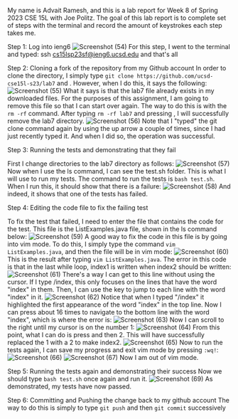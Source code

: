 My name is Advait Ramesh, and this is a lab report for Week 8 of Spring 2023 CSE 15L with Joe Politz. The goal of this lab report is to complete set of steps with the terminal and record the amount of keystrokes each step takes me.

Step 1: Log into ieng6
![Screenshot (54)](https://github.com/a3ramesh/cse15l-lab-reports/assets/130017333/433fb6c7-bdc1-4c29-85be-0c3384e7221d)
For this step, I went to the terminal and typed:
ssh cs15lsp23sf@ieng6.ucsd.edu <enter> <password> and that's all
  
Step 2: Cloning a fork of the repository from my Github account
In order to clone the directory, I simply type ```git clone https://github.com/ucsd-cse15l-s23/lab7``` and <enter>. However, when I do this, it says the following:
![Screenshot (55)](https://github.com/a3ramesh/cse15l-lab-reports/assets/130017333/23248b2b-c297-48d2-866e-ab664ef016e1)
What it says is that the lab7 file already exists in my downloaded files. For the purposes of this assignment, I am going to remove this file so that I can start over again. The way to do this is with the ```rm -rf``` command. After typing ```rm -rf lab7``` and pressing <enter>, I will successfully remove the lab7 directory.
![Screenshot (56)](https://github.com/a3ramesh/cse15l-lab-reports/assets/130017333/581bb64f-7692-4cb2-a082-24b375f07800)
Note that I "typed" the git clone command again by using the up arrow a couple of times, since I had just recently typed it. And when I did so, the operation was successful. 
  
Step 3: Running the tests and demonstrating that they fail

First I change directories to the lab7 directory as follows:
![Screenshot (57)](https://github.com/a3ramesh/cse15l-lab-reports/assets/130017333/e1dbd6e1-14f7-4f14-a757-1c8b75ae31bc)
Now when I use the ls command, I can see the test.sh folder. This is what I will use to run my tests. The command to run the tests is ```bash test.sh```. When I run this, it should show that there is a failure:
![Screenshot (58)](https://github.com/a3ramesh/cse15l-lab-reports/assets/130017333/d8982d1e-90fc-46e5-ab17-1c208c8eb7f2)
And indeed, it shows that one of the tests has failed.

Step 4: Editing the code file to fix the failing test

  To fix the test that failed, I need to enter the file that contains the code for the test. This file is the ListExamples.java file, shown in the ls command below:
![Screenshot (59)](https://github.com/a3ramesh/cse15l-lab-reports/assets/130017333/ccfe84f7-fa15-4d51-8c0c-bcc5babc0cca)
A good way to fix the code in this file is by going into vim mode. To do this, I simply type the command ```vim ListExamples.java```, and then the file will be in vim mode:
![Screenshot (60)](https://github.com/a3ramesh/cse15l-lab-reports/assets/130017333/3128805a-16e4-497a-93a1-34785c77b684)
This is the result after typing ```vim ListExamples.java```. 
The error in this code is that in the last while loop, index1 is written when index2 should be written:
![Screenshot (61)](https://github.com/a3ramesh/cse15l-lab-reports/assets/130017333/48eb3da9-57f8-49dd-b97e-3717c2a195f0)
There's a way I can get to this line without using the cursor. If I type /index, this only focuses on the lines that have the word "index" in them. Then, I can use the <n> key to jump to each line with the word "index" in it. 
![Screenshot (62)](https://github.com/a3ramesh/cse15l-lab-reports/assets/130017333/9b788cdf-42a9-4f44-a9d7-2ced5c814ee0)
Notice that when I typed "/index" it highlighted the first appearance of the word "index" in the top line. Now I can press <n> about 16 times to navigate to the bottom line with the word "index", which is where the error is:
![Screenshot (63)](https://github.com/a3ramesh/cse15l-lab-reports/assets/130017333/687bb386-3661-4e5a-9cb7-c3c04c335f21)
Now I can scroll to the right until my cursor is on the number 1:
![Screenshot (64)](https://github.com/a3ramesh/cse15l-lab-reports/assets/130017333/69188af3-efd6-4805-bfcf-f5c6066b882f)
From this point, what I can do is press <r> and then 2. This will have successfully replaced the 1 with a 2 to make index2.
![Screenshot (65)](https://github.com/a3ramesh/cse15l-lab-reports/assets/130017333/70eade64-50c3-4817-8ac4-631520b8015c)
Now to run the tests again, I can save my progress and exit vim mode by pressing ```:wq!```:
![Screenshot (66)](https://github.com/a3ramesh/cse15l-lab-reports/assets/130017333/ae445326-a81a-4684-ac38-e6c6ff9901f2)
![Screenshot (67)](https://github.com/a3ramesh/cse15l-lab-reports/assets/130017333/3f57d98f-09ae-4bcd-b7c1-35da7e7f43a5)
Now I am out of vim mode.
  
Step 5: Running the tests again and demonstrating their success
Now we should type ```bash test.sh``` once again and run it.
![Screenshot (69)](https://github.com/a3ramesh/cse15l-lab-reports/assets/130017333/4f54c0b9-e570-4b13-943e-7a70acb55e98)
As demonstrated, my tests have now passed.

Step 6: Committing and Pushing the change back to my github account
The way to do this is simply to type ```git push``` and then ```git commit``` successively




  










 
  
  
  
